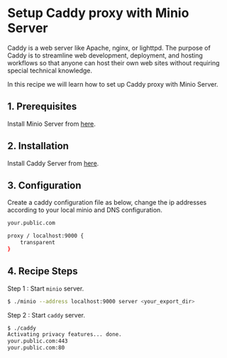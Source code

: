 # Setup Caddy proxy with Minio Server

Caddy is a web server like Apache, nginx, or lighttpd. The purpose of Caddy is to streamline  web development, deployment, and hosting workflows so that anyone can host their own web sites without requiring special technical knowledge.

In this recipe we will learn how to set up Caddy proxy with Minio Server.

## 1. Prerequisites
Install Minio Server from [here](http://docs.minio.io/docs/minio).

## 2. Installation
Install Caddy Server from [here](https://caddyserver.com/download).

## 3. Configuration
Create a caddy configuration file as below, change the ip addresses according to your local minio and DNS configuration.

```bash
your.public.com 

proxy / localhost:9000 {
    transparent
}

```

## 4. Recipe Steps
Step 1 : Start `minio` server.

```bash
$ ./minio --address localhost:9000 server <your_export_dir>
```

Step 2 : Start `caddy` server.
```bash
$ ./caddy
Activating privacy features... done.
your.public.com:443
your.public.com:80
```
